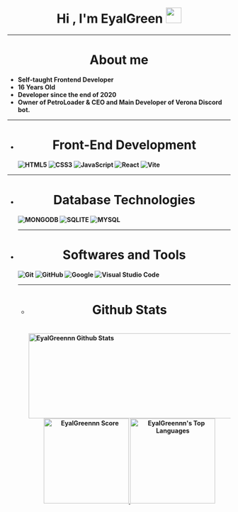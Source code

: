 <h1 align="center"><b>Hi , I'm EyalGreen </b><img src="https://media.giphy.com/media/hvRJCLFzcasrR4ia7z/giphy.gif" width="35"></h1>

---

<h1 align="center"><b>About me</h1>
  
- Self-taught Frontend Developer
- 16 Years Old
- Developer since the end of 2020
- Owner of PetroLoader & CEO and Main Developer of Verona Discord bot.

---


- <h1 align="center"><b>Front-End Development</h1>
	
   ![HTML5](https://img.shields.io/badge/HTML5%20-%23E34F26.svg?style=for-the-badge&logo=html5&logoColor=white)
   ![CSS3](https://img.shields.io/badge/CSS-%231572B6.svg?style=for-the-badge&logo=css3&logoColor=white)
   ![JavaScript](https://img.shields.io/badge/JavaScript%20-%23F7DF1E.svg?style=for-the-badge&logo=javascript&logoColor=white)
   ![React](https://img.shields.io/badge/-ReactJs-61DAFB?logo=react&logoColor=white&style=for-the-badge)
   ![Vite](https://img.shields.io/badge/Vite-%23ffc220.svg?style=for-the-badge&logo=vite&logoColor=white)

---

- <h1 align="center"><b>Database Technologies</h1>

   ![MONGODB](https://img.shields.io/badge/MongoDB-%2317ad55.svg?style=for-the-badge&logo=mongodb&logoColor=white)
   ![SQLITE](https://img.shields.io/badge/Sqlite-%2309435b.svg?style=for-the-badge&logo=sqlite&logoColor=white)
   ![MYSQL](https://img.shields.io/badge/MYSQL-%23e59008.svg?style=for-the-badge&logo=mysql&logoColor=white)
  
  ---

- <h1 align="center"><b>Softwares and Tools</h1>
	
   ![Git](https://img.shields.io/badge/git-%23F05033.svg?style=for-the-badge&logo=git&logoColor=white)
   ![GitHub](https://img.shields.io/badge/github-%23121011.svg?style=for-the-badge&logo=github&logoColor=white)
   ![Google](https://img.shields.io/badge/google-%234285F4.svg?style=for-the-badge&logo=google&logoColor=white)
   ![Visual Studio Code](https://img.shields.io/badge/Visual%20Studio%20Code-0078d7.svg?style=for-the-badge&logo=visual-studio-code&logoColor=white)

  ---

  - <h1 align="center"><b>Github Stats</h1>
    <br/>
    <a href="https://github.com/anuraghazra/github-readme-stats">
    <img alt="EyalGreennn Github Stats" 
    src="https://streak-stats.demolab.com?user=EyalGreennn&theme=dark&hide_border=true&date_format=j%2Fn%5B%2FY%5D&fire=DD2727" 
    height="192px" width= "3000px"/>
    </a>
    <div align="center">
        <a href="https://github.com/anuraghazra/github-readme-stats">
        <img alt="EyalGreennn Score" 
        src="https://github-readme-stats.vercel.app/api?username=EyalGreennn&theme=dark&hide_border=true&include_all_commits=true&count_private=true" 
        height="192px"/>
        </a>
        <a href="https://github.com/anuraghazra/github-readme-stats">
        <img alt="EyalGreennn's Top Languages" 
        src="https://github-readme-stats.vercel.app/api/top-langs/?username=EyalGreennn&theme=dark&hide_border=true&include_all_commits=true&count_private=true" 
        height="192px"/>
    </div>
  <br/>
